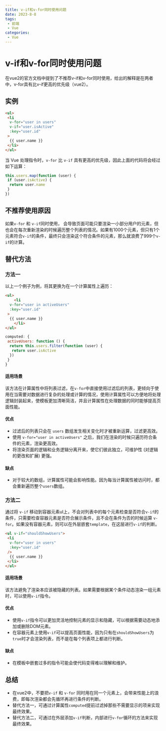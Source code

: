 ```yaml
---
title: v-if和v-for同时使用问题
date: 2023-8-8
tags:
 - 前端
 - Vue
categories:
 - Vue
---
```


# v-if和v-for同时使用问题

在vue2的官方文档中提到了不推荐v-if和v-for同时使用，给出的解释是在两者中，v-for具有比v-if更高的优先级（vue2）。

## 实例

```html
<ul>
 <li
  v-for="user in users"
  v-if="user.isActive"
  :key="user.id"
 >
  {{ user.name }}
 </li>
</ul>
```

当 Vue 处理指令时，`v-for` 比 `v-if` 具有更高的优先级，因此上面的代码将会经过如下运算：

```js
this.users.map(function (user) {
 if (user.isActive) {
  return user.name
 }
})
```

## 不推荐使用原因

如果`v-for` 和 `v-if`同时使用， 会导致页面可能只要渲染一小部分用户的元素，但也会在每次重新渲染的时候遍历整个列表的情况。如果有1000个元素，但只有1个元素符合`v-if`的条件，最终只会渲染这个符合条件的元素，那么就浪费了999个`v-if`的计算。



## 替代方法

### 方法一

以上一个例子为例，将其更换为在一个计算属性上遍历：

```html
<ul>
    <li
  v-for="user in activeUsers"
  :key="user.id"
 >
  {{ user.name }}
	</li>
</ul>
```

```js
computed: {
 activeUsers: function () {
  return this.users.filter(function (user) {
   return user.isActive
  })
 }
}
```

#### 适用场景

该方法在计算属性中将列表过滤，在`v-for`中直接使用过滤后的列表，更倾向于使用在当需要对数据进行复杂的处理或计算的情况，使用计算属性可以方便地将处理逻辑封装起来，使模板更加清晰简洁，并且计算属性在处理数据的同时能够提高页面性能。

#### 优点

- 过滤后的列表只会在 `users` 数组发生相关变化时才被重新运算，过滤更高效。
- 使用 `v-for="user in activeUsers"` 之后，我们在渲染的时候只遍历符合条件的元素，渲染更高效。
- 将渲染页面的逻辑和业务逻辑分离开来，使它们彼此独立，可维护性 (对逻辑的更改和扩展) 更强。

#### 缺点

- 对于较大的数组，计算属性可能会影响性能。因为每当计算属性被访问时，都会重新遍历整个`users`数组。

### 方法二

通过将 `v-if` 移动到容器元素ul上，不会对列表中的每个元素检查是否符合`v-if`的条件，只需要检查容器元素是否符合展示条件，且不会在条件为否的时候运算 `v-for`。如果没有容器元素，则可以在外层嵌套`template`，在这层进行`v-if`的判断。

```html
<ul v-if="shouldShowUsers">
 <li
  v-for="user in users"
  :key="user.id"
 />
  {{ user.name }}
 </li>
</ul>

```

#### 适用场景

该方法避免了渲染本应该被隐藏的列表。如果需要根据某个条件动态渲染一组元素时，可以使用`v-if`指令。

#### 优点

- 使用`v-if`指令可以更加灵活地控制元素的显示和隐藏，可以根据需要动态地添加或删除DOM元素。
- 在容器元素上使用`v-if`可以提高页面性能，因为只有在`shouldShowUsers`为`true`时才会渲染列表，而不是在每个列表项上都进行判断。

#### 缺点

- 在模板中嵌套过多的指令可能会使代码变得难以理解和维护。

 

## 总结

- 在vue2中，不要把`v-if` 和 `v-for` 同时用在同一个元素上，会带来性能上的浪费，即每次渲染都会先循环再进行条件的判断。
- 替代方法一，可通过计算属性`computed`提前过滤掉那些不需要显示的项来实现最终效果。
- 替代方法二，可通过在外层添加`v-if`判断，内部进行`v-for`循环的方法来实现最终效果。